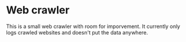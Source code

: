 # Web crawler
This is a small web crawler with room for imporvement. It currently only logs crawled websites and doesn't put the data anywhere.